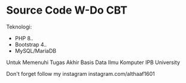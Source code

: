 # Source Code W-Do CBT

Teknologi:
- PHP 8.*.*
- Bootstrap 4.*.*
- MySQL/MariaDB

Untuk Memenuhi Tugas Akhir Basis Data Ilmu Komputer IPB University

Don't forget follow my instagram
instagram.com/althaaf1601
